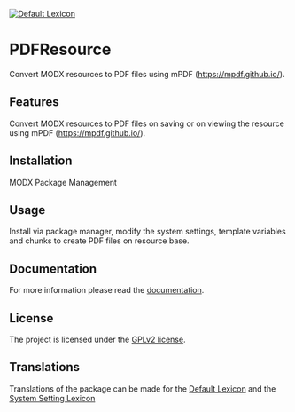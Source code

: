 [![Default Lexicon](https://hosted.weblate.org/widgets/modx-extras/-/modx-pdfresource-standard/svg-badge.svg)](https://hosted.weblate.org/projects/modx-extras/modx-pdfresource-standard/)

# PDFResource

Convert MODX resources to PDF files using mPDF (https://mpdf.github.io/).

## Features

Convert MODX resources to PDF files on saving or on viewing the resource using
mPDF (https://mpdf.github.io/).

## Installation

MODX Package Management

## Usage

Install via package manager, modify the system settings, template variables and chunks to create PDF files on resource base.

## Documentation

For more information please read the [documentation](https://jako.github.io/PDFResource/).

## License

The project is licensed under the [GPLv2 license](https://github.com/Jako/PDFResource/blob/master/core/components/pdfresource/docs/license.md).

## Translations

Translations of the package can be made for the [Default Lexicon](https://hosted.weblate.org/projects/modx-extras/modx-pdfresource-standard/) and the [System Setting Lexicon](https://hosted.weblate.org/projects/modx-extras/modx-pdfresource-system-settings/)
